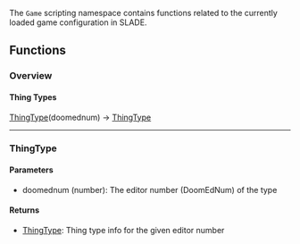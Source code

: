 The `Game` scripting namespace contains functions related to the currently loaded game configuration in SLADE.

## Functions

### Overview

#### Thing Types

<fdef>[ThingType](#thingtype)(<arg>doomednum</arg>) -> <type>[ThingType](../Types/Game/ThingType.md)</type></fdef>

---
### ThingType

#### Parameters

* <arg>doomednum</arg> (<type>number</type>): The editor number (DoomEdNum) of the type

#### Returns

* <type>[ThingType](../Types/Game/ThingType.md)</type>: Thing type info for the given editor number
